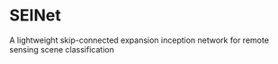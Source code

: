 # SEINet
A lightweight skip-connected expansion inception network for remote sensing scene classification
